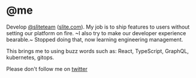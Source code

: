 # @me

Develop [@sliteteam](https://github.com/sliteteam) ([slite.com](https://slite.com)). My job is to ship features to users without setting our platform on fire. ~I also try to make our developer experience bearable.~ Stopped doing that, now learning engineering management.

This brings me to using buzz words such as: React, TypeScript, GraphQL, kubernetes, gitops.

Please don't follow me on [twitter](https://twitter.com/ArnaudRinquin)
